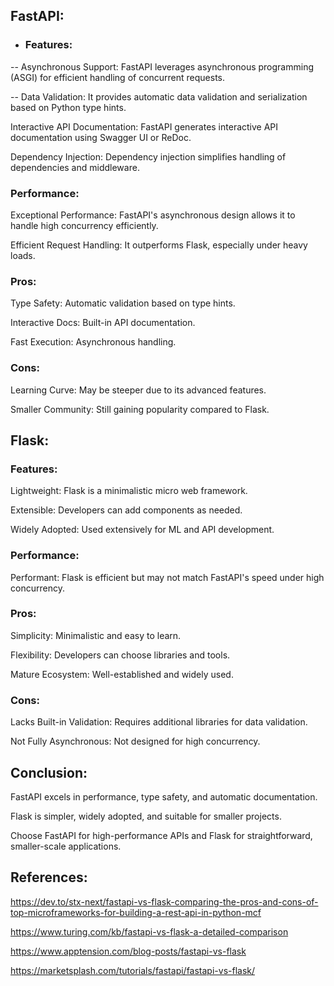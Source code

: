 ## FastAPI: 

 

 - ### Features: 
 
  -- Asynchronous Support: FastAPI leverages asynchronous programming (ASGI) for efficient handling of concurrent requests. 
  
  -- Data Validation: It provides automatic data validation and serialization based on Python type hints. 
  
  Interactive API Documentation: FastAPI generates interactive API documentation using Swagger UI or ReDoc. 
  
  Dependency Injection: Dependency injection simplifies handling of dependencies and middleware. 
 
  
 
 ### Performance: 
 
  Exceptional Performance: FastAPI's asynchronous design allows it to handle high concurrency efficiently. 
  
  Efficient Request Handling: It outperforms Flask, especially under heavy loads. 
 
  
 
 ### Pros: 
 
  Type Safety: Automatic validation based on type hints. 
  
  Interactive Docs: Built-in API documentation. 
  
  Fast Execution: Asynchronous handling. 
 
  
 
 ### Cons: 
 
  Learning Curve: May be steeper due to its advanced features. 
  
  Smaller Community: Still gaining popularity compared to Flask. 

  

 

## Flask:  

 

 ### Features: 
 
  Lightweight: Flask is a minimalistic micro web framework. 
  
  Extensible: Developers can add components as needed. 
  
  Widely Adopted: Used extensively for ML and API development. 
 
  
 
 ### Performance: 
 
  Performant: Flask is efficient but may not match FastAPI's speed under high concurrency. 
 
  
 
 ### Pros: 
 
  Simplicity: Minimalistic and easy to learn. 
  
  Flexibility: Developers can choose libraries and tools. 
  
  Mature Ecosystem: Well-established and widely used. 
 
  
 
 ### Cons: 
 
  Lacks Built-in Validation: Requires additional libraries for data validation. 
  
  Not Fully Asynchronous: Not designed for high concurrency. 

 

## Conclusion: 

 FastAPI excels in performance, type safety, and automatic documentation. 
 
 Flask is simpler, widely adopted, and suitable for smaller projects. 
 
 Choose FastAPI for high-performance APIs and Flask for straightforward, smaller-scale applications. 

 

## References: 

https://dev.to/stx-next/fastapi-vs-flask-comparing-the-pros-and-cons-of-top-microframeworks-for-building-a-rest-api-in-python-mcf 

  

https://www.turing.com/kb/fastapi-vs-flask-a-detailed-comparison 

  

https://www.apptension.com/blog-posts/fastapi-vs-flask 

  

https://marketsplash.com/tutorials/fastapi/fastapi-vs-flask/ 

 
